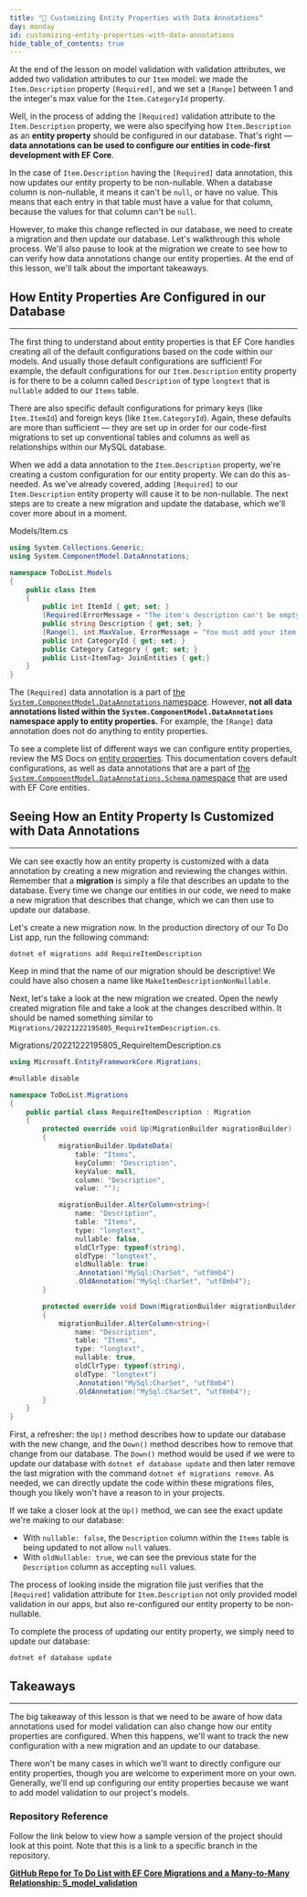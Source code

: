 ```yaml
---
title: "📓 Customizing Entity Properties with Data Annotations"
day: monday
id: customizing-entity-properties-with-data-annotations
hide_table_of_contents: true
---
```


At the end of the lesson on model validation with validation attributes, we added two validation attributes to our `Item` model: we made the `Item.Description` property `[Required]`, and we set a `[Range]` between 1 and the integer's max value for the `Item.CategoryId` property. 

Well, in the process of adding the `[Required]` validation attribute to the `Item.Description` property, we were also specifying how `Item.Description` as an **entity property** should be configured in our database. That's right — **data annotations can be used to configure our entities in code-first development with EF Core**.   

In the case of `Item.Description` having the `[Required]` data annotation, this now updates our entity property to be non-nullable. When a database column is non-nullable, it means it can't be `null`, or have no value. This means that each entry in that table must have a value for that column, because the values for that column can't be `null`.

However, to make this change reflected in our database, we need to create a migration and then update our database. Let's walkthrough this whole process. We'll also pause to look at the migration we create to see how to can verify how data annotations change our entity properties. At the end of this lesson, we'll talk about the important takeaways.

## How Entity Properties Are Configured in our Database
---

The first thing to understand about entity properties is that EF Core handles creating all of the default configurations based on the code within our models. And usually those default configurations are sufficient! For example, the default configurations for our `Item.Description` entity property is for there to be a column called `Description` of type `longtext` that is `nullable` added to our `Items` table.

There are also specific default configurations for primary keys (like `Item.ItemId`) and foreign keys (like `Item.CategoryId`). Again, these defaults are more than sufficient — they are set up in order for our code-first migrations to set up conventional tables and columns as well as relationships within our MySQL database.  

When we add a data annotation to the `Item.Description` property, we're creating a custom configuration for our entity property. We can do this as-needed. As we've already covered, adding `[Required]` to our `Item.Description` entity property will cause it to be non-nullable. The next steps are to create a new migration and update the database, which we'll cover more about in a moment.

<div class="filename">Models/Item.cs</div>

```csharp
using System.Collections.Generic;
using System.ComponentModel.DataAnnotations;

namespace ToDoList.Models
{
    public class Item
    {
        public int ItemId { get; set; }
        [Required(ErrorMessage = "The item's description can't be empty!")]
        public string Description { get; set; }
        [Range(1, int.MaxValue, ErrorMessage = "You must add your item to a category. Have you created a category yet?")]
        public int CategoryId { get; set; }
        public Category Category { get; set; }
        public List<ItemTag> JoinEntities { get;}
    }
}
```

The `[Required]` data annotation is a part of [the `System.ComponentModel.DataAnnotations` namespace](https://learn.microsoft.com/en-us/dotnet/api/system.componentmodel.dataannotations?view=net-6.0). However, **not all data annotations listed within the `System.ComponentModel.DataAnnotations` namespace apply to entity properties.** For example, the `[Range]` data annotation does not do anything to entity properties.

To see a complete list of different ways we can configure entity properties, review the MS Docs on [entity properties](https://learn.microsoft.com/en-us/ef/core/modeling/entity-properties?tabs=data-annotations%2Cwithout-nrt). This documentation covers default configurations, as well as data annotations that are a part of [the `System.ComponentModel.DataAnnotations.Schema` namespace](https://learn.microsoft.com/en-us/dotnet/api/system.componentmodel.dataannotations.schema?view=net-6.0) that are used with EF Core entities. 

## Seeing How an Entity Property Is Customized with Data Annotations
---

We can see exactly how an entity property is customized with a data annotation by creating a new migration and reviewing the changes within. Remember that a **migration** is simply a file that describes an update to the database. Every time we change our entities in our code, we need to make a new migration that describes that change, which we can then use to update our database. 

Let's create a new migration now. In the production directory of our To Do List app, run the following command:

```
dotnet ef migrations add RequireItemDescription
```

Keep in mind that the name of our migration should be descriptive! We could have also chosen a name like `MakeItemDescriptionNonNullable`.

Next, let's take a look at the new migration we created. Open the newly created migration file and take a look at the changes described within. It should be named something similar to `Migrations/20221222195805_RequireItemDescription.cs`.

<div class="filename">Migrations/20221222195805_RequireItemDescription.cs</div>

```cs
using Microsoft.EntityFrameworkCore.Migrations;

#nullable disable

namespace ToDoList.Migrations
{
    public partial class RequireItemDescription : Migration
    {
        protected override void Up(MigrationBuilder migrationBuilder)
        {
            migrationBuilder.UpdateData(
                table: "Items",
                keyColumn: "Description",
                keyValue: null,
                column: "Description",
                value: "");

            migrationBuilder.AlterColumn<string>(
                name: "Description",
                table: "Items",
                type: "longtext",
                nullable: false,
                oldClrType: typeof(string),
                oldType: "longtext",
                oldNullable: true)
                .Annotation("MySql:CharSet", "utf8mb4")
                .OldAnnotation("MySql:CharSet", "utf8mb4");
        }

        protected override void Down(MigrationBuilder migrationBuilder)
        {
            migrationBuilder.AlterColumn<string>(
                name: "Description",
                table: "Items",
                type: "longtext",
                nullable: true,
                oldClrType: typeof(string),
                oldType: "longtext")
                .Annotation("MySql:CharSet", "utf8mb4")
                .OldAnnotation("MySql:CharSet", "utf8mb4");
        }
    }
}
```

First, a refresher: the `Up()` method describes how to update our database with the new change, and the `Down()` method describes how to remove that change from our database. The `Down()` method would be used if we were to update our database with `dotnet ef database update` and then later remove the last migration with the command `dotnet ef migrations remove`. As needed, we can directly update the code within these migrations files, though you likely won't have a reason to in your projects.

If we take a closer look at the `Up()` method, we can see the exact update we're making to our database: 

* With `nullable: false`, the `Description` column within the `Items` table is being updated to not allow `null` values.
* With `oldNullable: true`, we can see the previous state for the `Description` column as accepting `null` values.

The process of looking inside the migration file just verifies that the `[Required]` validation attribute for `Item.Description` not only provided model validation in our apps, but also re-configured our entity property to be non-nullable. 

To complete the process of updating our entity property, we simply need to update our database:

```
dotnet ef database update
```

## Takeaways
---

The big takeaway of this lesson is that we need to be aware of how data annotations used for model validation can also change how our entity properties are configured. When this happens, we'll want to track the new configuration with a new migration and an update to our database.

There won't be many cases in which we'll want to directly configure our entity properties, though you are welcome to experiment more on your own. Generally, we'll end up configuring our entity properties because we want to add model validation to our project's models. 

### Repository Reference

Follow the link below to view how a sample version of the project should look at this point. Note that this is a link to a specific branch in the repository.

**[<i class="glyphicon glyphicon-folder-open"></i>  GitHub Repo for To Do List with EF Core Migrations and a Many-to-Many Relationship: 5\_model\_validation](https://github.com/epicodus-lessons/section-4-to-do-list-with-many-to-many-csharp-net6/tree/5_model_validation)**
